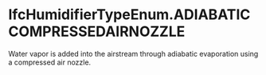 IfcHumidifierTypeEnum.ADIABATICCOMPRESSEDAIRNOZZLE
==================================================
Water vapor is added into the airstream through adiabatic evaporation using a
compressed air nozzle.


